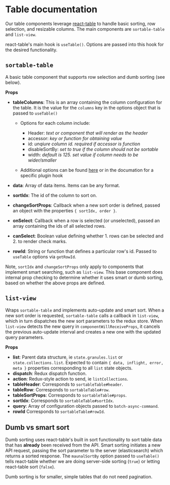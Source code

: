 # Table documentation

Our table components leverage [react-table](https://github.com/tannerlinsley/react-table/) to handle basic sorting, row selection, and resizable columns. The main components are `sortable-table` and `list-view`.

react-table's main hook is `useTable()`. Options are passed into this hook for the desired functionality.

## `sortable-table`

A basic table component that supports row selection and dumb sorting (see below).

**Props**

- **tableColumns**: This is an array containing the column configuration for the table. It is the value for the `columns` key in the options object that is passed to `useTable()`
  * Options for each column include:
    - Header: *text or component that will render as the header*
    - accessor: *key or function for obtaining value*
    - id: *unqiure column id. required if accessor is function*
    - disableSortBy: *set to true if the column should not be sortable*
    - width: *default is 125. set value if column needs to be wider/smaller*

  * Additional options can be found [here](https://github.com/tannerlinsley/react-table/blob/master/docs/api/useTable.md#column-options) or in the documation for a specific plugin hook

- **data**: Array of data items. Items can be any format.
- **sortIdx**: The id of the column to sort on.
- **changeSortProps**: Callback when a new sort order is defined, passed an object with the properties `{ sortIdx, order }`.
- **onSelect**: Callback when a row is selected (or unselected), passed an array containing the ids of all selected rows.
- **canSelect**: Boolean value defining whether 1. rows can be selected and 2. to render check marks.
- **rowId**: String or function that defines a particular row's id. Passed to `useTable` options via `getRowId`.

Note, `sortIdx` and `changeSortProps` only apply to components that implement smart searching, such as `list-view`. This base component does internal prop checking to determine whether it uses smart or dumb sorting, based on whether the above props are defined.

## `list-view`

Wraps `sortable-table` and implements auto-update and smart sort. When a new sort order is requested, `sortable-table` calls a callback in `list-view`, which in turn dispatches the new sort parameters to the redux store. When `list-view` detects the new query in `componentWillReceiveProps`, it cancels the previous auto-update interval and creates a new one with the updated query parameters.

**Props**

- **list**: Parent data structure, ie `state.granules.list` or `state.collections.list`. Expected to contain `{ data, inflight, error, meta }` properties corresponding to all `list` state objects.
- **dispatch**: Redux dispatch function.
- **action**: Redux-style action to send, ie `listCollections`.
- **tableHeader**: Corresponds to `sortableTable#header`.
- **tableRow**: Corresponds to `sortableTable#row`.
- **tableSortProps**: Corresponds to `sortableTable#props`.
- **sortIdx**: Corresponds to `sortableTable#sortIdx`.
- **query**: Array of configuration objects passed to `batch-async-command`.
- **rowId** Corresponds to `sortableTable#rowId`.

## Dumb vs smart sort

Dumb sorting uses react-table's built in sort functionality to sort table data that has **already** been received from the API. Smart sorting initiates a new API request, passing the sort parameter to the server (elasticsearch) which returns a sorted response. The `maunalSortBy` option passed to `useTable()` tells react-table whether we are doing server-side sorting (`true`) or letting react-table sort (`false`).

Dumb sorting is for smaller, simple tables that do not need pagination.
